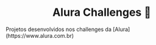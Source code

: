 <h1 align="center">Alura Challenges 🚀 </h1>
Projetos desenvolvidos nos challenges da [Alura](https://www.alura.com.br)
